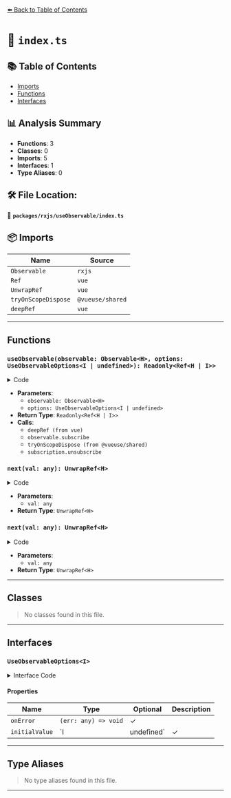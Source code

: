 [⬅️ Back to Table of Contents](../../../index.md)

# 📄 `index.ts`

## 📚 Table of Contents

- [Imports](#imports)
- [Functions](#functions)
- [Interfaces](#interfaces)

## 📊 Analysis Summary

- **Functions**: 3
- **Classes**: 0
- **Imports**: 5
- **Interfaces**: 1
- **Type Aliases**: 0

## 🛠️ File Location:
📂 **`packages/rxjs/useObservable/index.ts`**

## 📦 Imports

| Name | Source |
|------|--------|
| `Observable` | `rxjs` |
| `Ref` | `vue` |
| `UnwrapRef` | `vue` |
| `tryOnScopeDispose` | `@vueuse/shared` |
| `deepRef` | `vue` |


---

## Functions

### `useObservable(observable: Observable<H>, options: UseObservableOptions<I | undefined>): Readonly<Ref<H | I>>`

<details><summary>Code</summary>

```ts
export function useObservable<H, I = undefined>(
  observable: Observable<H>,
  options?: UseObservableOptions<I | undefined>,
): Readonly<Ref<H | I>> {
  const value = deepRef<H | I | undefined>(options?.initialValue)
  const subscription = observable.subscribe({
    next: val => (value.value = (val as UnwrapRef<H>)),
    error: options?.onError,
  })
  tryOnScopeDispose(() => {
    subscription.unsubscribe()
  })
  return value as Readonly<Ref<H | I>>
}
```
</details>

- **Parameters**:
  - `observable: Observable<H>`
  - `options: UseObservableOptions<I | undefined>`
- **Return Type**: `Readonly<Ref<H | I>>`
- **Calls**:
  - `deepRef (from vue)`
  - `observable.subscribe`
  - `tryOnScopeDispose (from @vueuse/shared)`
  - `subscription.unsubscribe`
### `next(val: any): UnwrapRef<H>`

<details><summary>Code</summary>

```ts
val => (value.value = (val as UnwrapRef<H>))
```
</details>

- **Parameters**:
  - `val: any`
- **Return Type**: `UnwrapRef<H>`
### `next(val: any): UnwrapRef<H>`

<details><summary>Code</summary>

```ts
val => (value.value = (val as UnwrapRef<H>))
```
</details>

- **Parameters**:
  - `val: any`
- **Return Type**: `UnwrapRef<H>`

---

## Classes

> No classes found in this file.


---

## Interfaces

### `UseObservableOptions<I>`

<details><summary>Interface Code</summary>

```ts
export interface UseObservableOptions<I> {
  onError?: (err: any) => void
  /**
   * The value that should be set if the observable has not emitted.
   */
  initialValue?: I | undefined
}
```
</details>

#### Properties

| Name | Type | Optional | Description |
|------|------|----------|-------------|
| `onError` | `(err: any) => void` | ✓ |  |
| `initialValue` | `I | undefined` | ✓ |  |


---

## Type Aliases

> No type aliases found in this file.


---